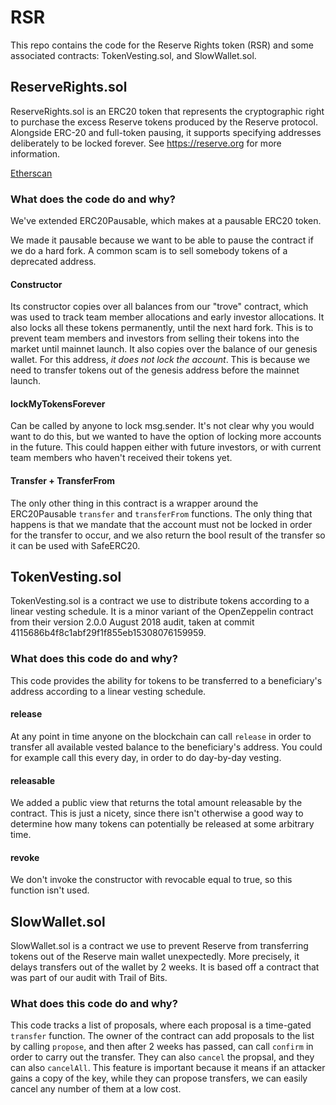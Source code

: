 # RSR
This repo contains the code for the Reserve Rights token (RSR) and some associated contracts: TokenVesting.sol, and SlowWallet.sol. 

## ReserveRights.sol

ReserveRights.sol is an ERC20 token that represents the cryptographic right to purchase the excess Reserve tokens produced by the Reserve protocol. Alongside ERC-20 and full-token pausing, it supports specifying addresses deliberately to be locked forever. See https://reserve.org for more information.

[Etherscan](https://etherscan.io/token/0x8762db106B2c2A0bccB3A80d1Ed41273552616E8)

### What does the code do and why?

We've extended ERC20Pausable, which makes at a pausable ERC20 token. 

We made it pausable because we want to be able to pause the contract if we do a hard fork. A common scam is to sell somebody tokens of a deprecated address. 


#### Constructor 

Its constructor copies over all balances from our "trove" contract, which was used to track team member allocations and early investor allocations. It also locks all these tokens permanently, until the next hard fork. This is to prevent team members and investors from selling their tokens into the market until mainnet launch. It also copies over the balance of our genesis wallet. For this address, _it does not lock the account_. This is because we need to transfer tokens out of the genesis address before the mainnet launch. 

#### lockMyTokensForever

Can be called by anyone to lock msg.sender. It's not clear why you would want to do this, but we wanted to have the option of locking more accounts in the future. This could happen either with future investors, or with current team members who haven't received their tokens yet. 

#### Transfer + TransferFrom

The only other thing in this contract is a wrapper around the ERC20Pausable `transfer` and `transferFrom` functions. The only thing that happens is that we mandate that the account must not be locked in order for the transfer to occur, and we also return the bool result of the transfer so it can be used with SafeERC20. 


## TokenVesting.sol

TokenVesting.sol is a contract we use to distribute tokens according to a linear vesting schedule. It is a minor variant of the OpenZeppelin contract from their version 2.0.0 August 2018 audit, taken at commit 4115686b4f8c1abf29f1f855eb15308076159959. 

### What does this code do and why?

This code provides the ability for tokens to be transferred to a beneficiary's address according to a linear vesting schedule. 

#### release

At any point in time anyone on the blockchain can call `release` in order to transfer all available vested balance to the beneficiary's address. You could for example call this every day, in order to do day-by-day vesting. 

#### releasable

We added a public view that returns the total amount releasable by the contract. This is just a nicety, since there isn't otherwise a good way to determine how many tokens can potentially be released at some arbitrary time. 

#### revoke

We don't invoke the constructor with revocable equal to true, so this function isn't used. 

## SlowWallet.sol

SlowWallet.sol is a contract we use to prevent Reserve from transferring tokens out of the Reserve main wallet unexpectedly. More precisely, it delays transfers out of the wallet by 2 weeks. It is based off a contract that was part of our audit with Trail of Bits. 

### What does this code do and why?

This code tracks a list of proposals, where each proposal is a time-gated `transfer` function. The owner of the contract can add proposals to the list by calling `propose`, and then after 2 weeks has passed, can call `confirm` in order to carry out the transfer. They can also `cancel` the propsal, and they can also `cancelAll`. This feature is important because it means if an attacker gains a copy of the key, while they can propose transfers, we can easily cancel any number of them at a low cost. 

